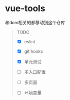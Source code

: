 # vue-tools
和dom相关的都移动到这个仓库

> TODO
>
> - [x] eslint
>
> - [x] git hooks
>
> - [x] 单元测试
>
> - [ ] 多入口配置
>
> - [ ] 多页面
>
> - [ ] 环境变量
